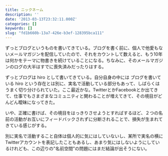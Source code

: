 ```yaml
---
title: ニックネーム
description: ''
date: '2013-03-13T23:32:11.000Z'
categories: []
keywords: []
slug: "fd1b660b-13a7-426e-b3ef-128395bca111"
---
```

ずっとブログというものを書いてきている。ブログを書く前に、個人で他愛もないメールマガジンを配信していたので、それをカウントして数えると、もう10年は何かをテーマに物書きを続けていることになる。ちなみに、そのメールマガジンのログの大半はすでに喪失済みだったりはする。

ずっとブログは hiro として書いてきている。自分自身の中には ブログを書いている hiro という存在とは別に、実名で活動している部分もあって、しばらくはうまく切り分けられていた。ここ最近かな。TwitterとかFacebookとか出てきて、仕事でもさまざまなコミュニティと関わることが増えてきて、その境目がどんどん曖昧になってきた。

いや、正確に書けば、その境目をはっきりさせようとすればするほど、２つの名前の活動がお互いにフィードバックされずに分断されることで、損失が生まれてきている感じがする。

別に実名で活動すること自体は個人的に気にはしていないし、某所で実名の横にTwitterアカウントを表記したこともあるし、あまり気にはしないようにしているけれども、この辺りの”名前空間”の問題にはまだ結論が出そうにない。